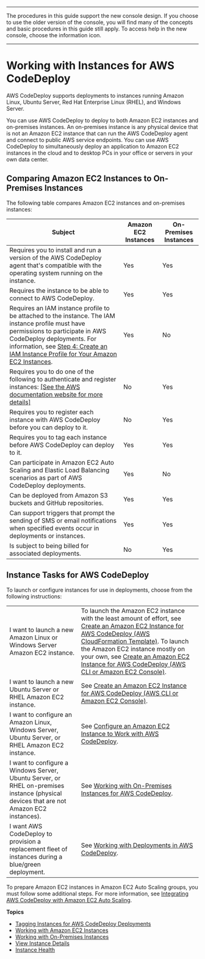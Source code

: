 --------

 The procedures in this guide support the new console design\. If you choose to use the older version of the console, you will find many of the concepts and basic procedures in this guide still apply\. To access help in the new console, choose the information icon\. 

--------

# Working with Instances for AWS CodeDeploy<a name="instances"></a>

AWS CodeDeploy supports deployments to instances running Amazon Linux, Ubuntu Server, Red Hat Enterprise Linux \(RHEL\), and Windows Server\. 

You can use AWS CodeDeploy to deploy to both Amazon EC2 instances and on\-premises instances\. An on\-premises instance is any physical device that is not an Amazon EC2 instance that can run the AWS CodeDeploy agent and connect to public AWS service endpoints\. You can use AWS CodeDeploy to simultaneously deploy an application to Amazon EC2 instances in the cloud and to desktop PCs in your office or servers in your own data center\. 

## Comparing Amazon EC2 Instances to On\-Premises Instances<a name="instances-comparison"></a>

The following table compares Amazon EC2 instances and on\-premises instances:


| **Subject** | **Amazon EC2 Instances** | **On\-Premises Instances** | 
| --- | --- | --- | 
|  Requires you to install and run a version of the AWS CodeDeploy agent that's compatible with the operating system running on the instance\.  | Yes |  Yes  | 
|  Requires the instance to be able to connect to AWS CodeDeploy\.  |  Yes  |  Yes  | 
|  Requires an IAM instance profile to be attached to the instance\. The IAM instance profile must have permissions to participate in AWS CodeDeploy deployments\. For information, see [Step 4: Create an IAM Instance Profile for Your Amazon EC2 Instances](getting-started-create-iam-instance-profile.md)\.  |  Yes  |  No  | 
|  Requires you to do one of the following to authenticate and register instances: [\[See the AWS documentation website for more details\]](http://docs.aws.amazon.com/codedeploy/latest/userguide/instances.html)  |  No  |  Yes  | 
|  Requires you to register each instance with AWS CodeDeploy before you can deploy to it\.  |  No  |  Yes  | 
|  Requires you to tag each instance before AWS CodeDeploy can deploy to it\.  |  Yes  |  Yes  | 
|  Can participate in Amazon EC2 Auto Scaling and Elastic Load Balancing scenarios as part of AWS CodeDeploy deployments\.  |  Yes  |  No  | 
|  Can be deployed from Amazon S3 buckets and GitHub repositories\.  |  Yes  |  Yes  | 
|  Can support triggers that prompt the sending of SMS or email notifications when specified events occur in deployments or instances\.  |  Yes  |  Yes  | 
|  Is subject to being billed for associated deployments\.  |  No  |  Yes  | 

## Instance Tasks for AWS CodeDeploy<a name="instances-task-list"></a>

To launch or configure instances for use in deployments, choose from the following instructions:


|  |  | 
| --- |--- |
|  I want to launch a new Amazon Linux or Windows Server Amazon EC2 instance\.  |  To launch the Amazon EC2 instance with the least amount of effort, see [Create an Amazon EC2 Instance for AWS CodeDeploy \(AWS CloudFormation Template\)](instances-ec2-create-cloudformation-template.md)\. To launch the Amazon EC2 instance mostly on your own, see [Create an Amazon EC2 Instance for AWS CodeDeploy \(AWS CLI or Amazon EC2 Console\)](instances-ec2-create.md)\.  | 
|  I want to launch a new Ubuntu Server or RHEL Amazon EC2 instance\.  |  See [Create an Amazon EC2 Instance for AWS CodeDeploy \(AWS CLI or Amazon EC2 Console\)](instances-ec2-create.md)\.  | 
| I want to configure an Amazon Linux, Windows Server, Ubuntu Server, or RHEL Amazon EC2 instance\. | See [Configure an Amazon EC2 Instance to Work with AWS CodeDeploy](instances-ec2-configure.md)\. | 
| I want to configure a Windows Server, Ubuntu Server, or RHEL on\-premises instance \(physical devices that are not Amazon EC2 instances\)\. | See [Working with On\-Premises Instances for AWS CodeDeploy](instances-on-premises.md)\. | 
| I want AWS CodeDeploy to provision a replacement fleet of instances during a blue/green deployment\. | See [Working with Deployments in AWS CodeDeploy](deployments.md)\. | 

To prepare Amazon EC2 instances in Amazon EC2 Auto Scaling groups, you must follow some additional steps\. For more information, see [Integrating AWS CodeDeploy with Amazon EC2 Auto Scaling](integrations-aws-auto-scaling.md)\.

**Topics**
+ [Tagging Instances for AWS CodeDeploy Deployments](instances-tagging.md)
+ [Working with Amazon EC2 Instances](instances-ec2.md)
+ [Working with On-Premises Instances](instances-on-premises.md)
+ [View Instance Details](instances-view-details.md)
+ [Instance Health](instances-health.md)